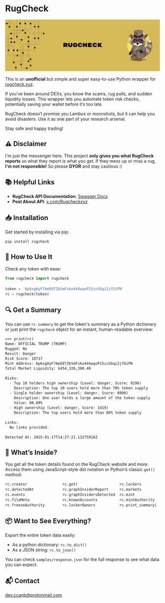 # RugCheck
![RugCheck](docs/header.jpeg)

This is an **unofficial** but simple and super easy-to-use Python wrapper for [rugcheck.xyz](https://rugcheck.xyz).

If you’ve been around DEXs, you know the scams, rug pulls, and sudden liquidity losses. This wrapper lets you automate token risk checks, potentially saving your wallet before it’s too late.

RugCheck doesn’t promise you Lambos or moonshots, but it can help you avoid disasters. Use it as one part of your research arsenal.

Stay safe and happy trading!

## ⚠️ Disclaimer
I'm just the messenger here. This project **only gives you what RugCheck reports** so what they report is what you get. If they mess up or miss a rug, **I'm not responsible!** So please **DYOR** and stay cautious :) 

## 📚 Helpful Links
- **RugCheck API Documentation**: [Swagger Docs](https://api.rugcheck.xyz/swagger/index.html)
- **Post About API**: [x.com/Rugcheckxyz](https://x.com/Rugcheckxyz/status/1875266458642780429)


## 📥 Installation
Get started by installing via pip:

```bash
pip install rugcheck
```

## 🚀 How to Use It
Check any token with ease:

```python
from rugcheck import rugcheck

token = '6p6xgHyF7AeE6TZkSmFsko444wqoP15icUSqi2jfGiPN'
rc = rugcheck(token)
```

## 🔍 Get a Summary
You can use `rc.summary` to get the token's summary as a Python dictionary or just print the `rugcheck` object for an instant, human-readable overview:
```text
>>> print(rc)
Name: OFFICIAL TRUMP (TRUMP)
Rugged: No
Result: Danger
Risk Score: 18717
Mint Address: 6p6xgHyF7AeE6TZkSmFsko444wqoP15icUSqi2jfGiPN
Total Market Liquidity: $454,326,308.40

Risks:
  - Top 10 holders high ownership (Level: danger, Score: 9298)
    Description: The top 10 users hold more than 70% token supply
  - Single holder ownership (Level: danger, Score: 8000)
    Description: One user holds a large amount of the token supply
    Value: 80.00%
  - High ownership (Level: danger, Score: 1419)
    Description: The top users hold more than 80% token supply

Links:
  No links provided.

Detected At: 2025-01-17T14:27:21.13275916Z
```

## 🔑 What’s Inside?
You get all the token details found on the RugCheck website and more. Access them using JavaScript-style dot notation or Python’s classic `get()` method:

```python
rc.creator                rc.get(                   rc.lockers                rc.result                 rc.to_dict()              rc.tokenType              rc.totalMarketLiquidity   
rc.detectedAt             rc.graphInsiderReport     rc.markets                rc.risks                  rc.to_json()              rc.token_address          rc.transferFee            
rc.events                 rc.graphInsidersDetected  rc.mint                   rc.rugged                 rc.token                  rc.token_extensions       rc.verification           
rc.fileMeta               rc.knownAccounts          rc.mintAuthority          rc.score                  rc.tokenMeta              rc.topHolders             
rc.freezeAuthority        rc.lockerOwners           rc.print_summary(         rc.summary                rc.tokenProgram           rc.totalLPProviders 
```

## 📦 Want to See Everything?
Export the entire token data easily:

* As a python dictionary: `rc.to_dict()`
* As a JSON string: `rc.to_json()`

You can check `samples/response.json` for the full response to see what data you can expect.

## 📬 Contact
dev.ccanb@protonmail.com